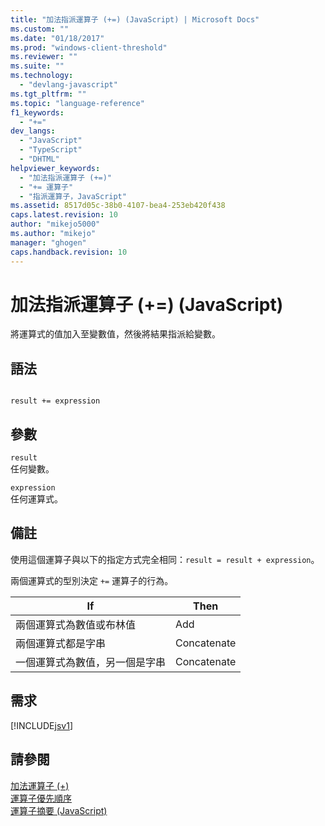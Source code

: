 ```yaml
---
title: "加法指派運算子 (+=) (JavaScript) | Microsoft Docs"
ms.custom: ""
ms.date: "01/18/2017"
ms.prod: "windows-client-threshold"
ms.reviewer: ""
ms.suite: ""
ms.technology: 
  - "devlang-javascript"
ms.tgt_pltfrm: ""
ms.topic: "language-reference"
f1_keywords: 
  - "+="
dev_langs: 
  - "JavaScript"
  - "TypeScript"
  - "DHTML"
helpviewer_keywords: 
  - "加法指派運算子 (+=)"
  - "+= 運算子"
  - "指派運算子，JavaScript"
ms.assetid: 8517d05c-38b0-4107-bea4-253eb420f438
caps.latest.revision: 10
author: "mikejo5000"
ms.author: "mikejo"
manager: "ghogen"
caps.handback.revision: 10
---
```

# 加法指派運算子 (+=) (JavaScript)
將運算式的值加入至變數值，然後將結果指派給變數。  
  
## 語法  
  
```  
  
result += expression   
```  
  
## 參數  
 `result`  
 任何變數。  
  
 `expression`  
 任何運算式。  
  
## 備註  
 使用這個運算子與以下的指定方式完全相同：`result = result + expression`。  
  
 兩個運算式的型別決定 `+=` 運算子的行為。  
  
|If|Then|  
|--------|----------|  
|兩個運算式為數值或布林值|Add|  
|兩個運算式都是字串|Concatenate|  
|一個運算式為數值，另一個是字串|Concatenate|  
  
## 需求  
 [!INCLUDE[jsv1](../../javascript/misc/includes/jsv1-md.md)]  
  
## 請參閱  
 [加法運算子 \(\+\)](../../javascript/reference/addition-operator-decrement-javascript.md)   
 [運算子優先順序](../../javascript/operator-subtractprecedence-javascript.md)   
 [運算子摘要 \(JavaScript\)](../../javascript/misc/operator-subtractsummary-javascript.md)